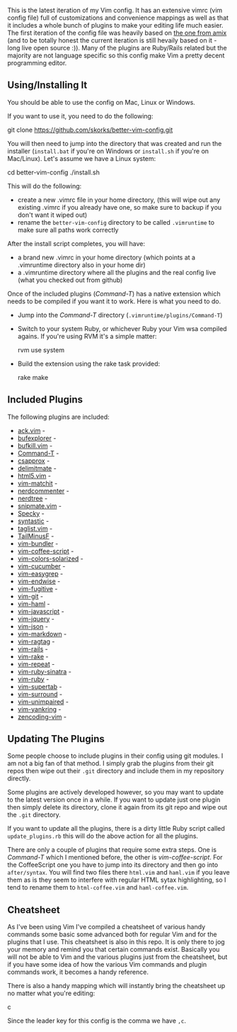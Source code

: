This is the latest iteration of my Vim config. It has an extensive vimrc (vim config file) full of customizations and convenience mappings as well as that it includes a whole bunch of plugins to make your editing life much easier. The first iteration of the config file was heavily based on [the one from amix](http://amix.dk/vim/vimrc.html) (and to be totally honest the current iteration is still hevaily based on it - long live open source :)). Many of the plugins are Ruby/Rails related but the majority are not language specific so this config make Vim a pretty decent programming editor.

## Using/Installing It

You should be able to use the config on Mac, Linux or Windows.

If you want to use it, you need to do the following:

  git clone https://github.com/skorks/better-vim-config.git

You will then need to jump into the directory that was created and run the installer (`install.bat` if you're on Windows or `install.sh` if you're on Mac/Linux). Let's assume we have a Linux system:

  cd better-vim-config
  ./install.sh

This will do the following:

* create a new .vimrc file in your home directory, (this will wipe out any existing .vimrc if you already have one, so make sure to backup if you don't want it wiped out)
* rename the `better-vim-config` directory to be called `.vimruntime` to make sure all paths work correctly

After the install script completes, you will have:

* a brand new .vimrc in your home directory (which points at a .vimruntime directory also in your home dir)
* a .vimruntime directory where all the plugins and the real config live (what you checked out from github)

Once of the included plugins (*Command-T*) has a native extension which needs to be compiled if you want it to work. Here is what you need to do.

* Jump into the *Command-T* directory (`.vimruntime/plugins/Command-T`)
* Switch to your system Ruby, or whichever Ruby your Vim wsa compiled agains. If you're using RVM it's a simple matter:

  rvm use system

* Build the extension using the rake task provided:

  rake make

## Included Plugins

The following plugins are included:

* [ack.vim](https://github.com/mileszs/ack.vim.git) - 
* [bufexplorer](https://github.com/markabe/bufexplorer.git) - 
* [bufkill.vim](https://github.com/vim-scripts/bufkill.vim.git) - 
* [Command-T](https://github.com/wincent/Command-T.git) - 
* [csapprox](https://github.com/godlygeek/csapprox.git) - 
* [delimitmate](https://github.com/Raimondi/delimitmate.git) - 
* [html5.vim](https://github.com/othree/html5.vim.git) - 
* [vim-matchit](https://github.com/mhz/vim-matchit.git) - 
* [nerdcommenter](https://github.com/scrooloose/nerdcommenter.git) - 
* [nerdtree](https://github.com/scrooloose/nerdtree.git) - 
* [snipmate.vim](https://github.com/msanders/snipmate.vim.git) - 
* [Specky](https://github.com/vim-scripts/Specky.git) - 
* [syntastic](https://github.com/scrooloose/syntastic.git) - 
* [taglist.vim](https://github.com/vim-scripts/taglist.vim.git) - 
* [TailMinusF](https://github.com/vim-scripts/TailMinusF.git) - 
* [vim-bundler](https://github.com/tpope/vim-bundler.git) - 
* [vim-coffee-script](https://github.com/kchmck/vim-coffee-script.git) - 
* [vim-colors-solarized](https://github.com/altercation/vim-colors-solarized.git) - 
* [vim-cucumber](https://github.com/tpope/vim-cucumber.git) - 
* [vim-easygrep](https://github.com/gaving/vim-easygrep.git) - 
* [vim-endwise](https://github.com/tpope/vim-endwise.git) - 
* [vim-fugitive](https://github.com/tpope/vim-fugitive.git) - 
* [vim-git](https://github.com/tpope/vim-git.git) - 
* [vim-haml](https://github.com/tpope/vim-haml.git) - 
* [vim-javascript](https://github.com/pangloss/vim-javascript.git) - 
* [vim-jquery](https://github.com/itspriddle/vim-jquery.git) - 
* [vim-json](https://github.com/leshill/vim-json.git) - 
* [vim-markdown](https://github.com/tpope/vim-markdown.git) - 
* [vim-ragtag](https://github.com/tpope/vim-ragtag.git) - 
* [vim-rails](https://github.com/tpope/vim-rails.git) - 
* [vim-rake](https://github.com/tpope/vim-rake.git) - 
* [vim-repeat](https://github.com/tpope/vim-repeat.git) - 
* [vim-ruby-sinatra](https://github.com/hallison/vim-ruby-sinatra.git) - 
* [vim-ruby](https://github.com/vim-ruby/vim-ruby.git) - 
* [vim-supertab](https://github.com/tsaleh/vim-supertab.git) - 
* [vim-surround](https://github.com/tpope/vim-surround.git) - 
* [vim-unimpaired](https://github.com/tpope/vim-unimpaired.git) - 
* [vim-yankring](https://github.com/chrismetcalf/vim-yankring.git) - 
* [zencoding-vim](https://github.com/mattn/zencoding-vim.git) - 

## Updating The Plugins

Some people choose to include plugins in their config using git modules. I am not a big fan of that method. I simply grab the plugins from their git repos then wipe out their `.git` directory and include them in my repository directly.

Some plugins are actively developed however, so you may want to update to the latest version once in a while. If you want to update just one plugin then simply delete its directory, clone it again from its git repo and wipe out the `.git` directory. 

If you want to update all the plugins, there is a dirty little Ruby script called `update_plugins.rb` this will do the above action for all the plugins.

There are only a couple of plugins that require some extra steps. One is *Command-T* which I mentioned before, the other is *vim-coffee-script*. For the CoffeeScript one you have to jump into its directory and then go into `after/syntax`. You will find two files there `html.vim` and `haml.vim` if you leave them as is they seem to interfere with regular HTML sytax highlighting, so I tend to rename them to `html-coffee.vim` and `haml-coffee.vim`.

## Cheatsheet

As I've been using Vim I've compiled a cheatsheet of various handy commands some basic some advanced both for regular Vim and for the plugins that I use. This cheatsheet is also in this repo. It is only there to jog your memory and remind you that certain commands exist. Basically you will not be able to Vim and the various plugins just from the cheatsheet, but if you have some idea of how the various Vim commands and plugin commands work, it becomes a handy reference. 

There is also a handy mapping which will instantly bring the cheatsheet up no matter what you're editing:

<Leader>c

Since the leader key for this config is the comma we have `,c`.
